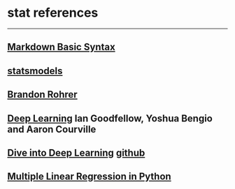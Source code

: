 # stat references
***
## [Markdown Basic Syntax](https://www.markdownguide.org/basic-syntax)
## [statsmodels](https://www.statsmodels.org/stable/install.html#installing-statsmodels)
## [Brandon Rohrer](https://e2eml.school/blog.html#000)
## [Deep Learning](https://www.deeplearningbook.org/lecture_slides.html) Ian Goodfellow, Yoshua Bengio and Aaron Courville
## [Dive into Deep Learning](https://d2l.ai/) [github](https://github.com/d2l-ai/d2l-zh)
## [Multiple Linear Regression in Python](https://datatofish.com/multiple-linear-regression-python/)
